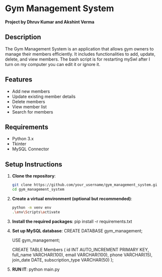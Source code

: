 # Gym Management System

**Project by Dhruv Kumar and Akshint Verma**

## Description

The Gym Management System is an application that allows gym owners to manage their members efficiently. It includes functionalities to add, update, delete, and view members. The bash script is for restarting mySwl after I turn on my computer you can edit it or ignore it.

## Features

- Add new members
- Update existing member details
- Delete members
- View member list
- Search for members

## Requirements

- Python 3.x
- Tkinter
- MySQL Connector

## Setup Instructions

1. **Clone the repository**:
   ```bash
   git clone https://github.com/your_username/gym_management_system.git
   cd gym_management_system

2. **Create a virtual environment (optional but recommended)**:
    ```bash
    python -m venv env
    .\env\Scripts\activate


3. **Install the required packages**:
    pip install -r requirements.txt

4. **Set up MySQL database**:
    CREATE DATABASE gym_management;

    USE gym_management;

    CREATE TABLE Members 
    (
    id INT AUTO_INCREMENT PRIMARY KEY,
    full_name VARCHAR(100),
    email VARCHAR(100),
    phone VARCHAR(15),
    join_date DATE,
    subscription_type VARCHAR(50)
    );

5. **RUN IT**:
    python main.py
